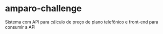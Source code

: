 # amparo-challenge
Sistema com API para cálculo de preço de plano telefônico e front-end para consumir a API
